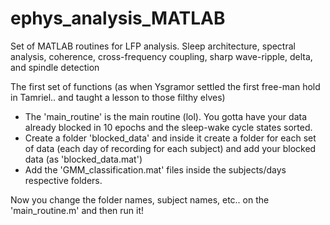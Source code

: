 # ephys_analysis_MATLAB
Set of MATLAB routines for LFP analysis. Sleep architecture, spectral analysis, coherence, cross-frequency coupling, sharp wave-ripple, delta, and spindle detection

The first set of functions (as when Ysgramor settled the first free-man hold in Tamriel.. and taught a lesson to those filthy elves)
- The 'main_routine' is the main routine (lol). You gotta have your data already blocked in 10 epochs and the sleep-wake cycle states sorted. 
- Create a folder 'blocked_data' and inside it create a folder for each set of data (each day of recording for each subject) and add your blocked data (as 'blocked_data.mat')
- Add the 'GMM_classification.mat' files inside the subjects/days respective folders.

Now you change the folder names, subject names, etc.. on the 'main_routine.m' and then run it!
